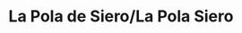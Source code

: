 ---
title: La Pola de Siero/La Pola Siero
url: /la-pola-de-siero-la-pola-siero/
latitude: 43.393
longitude: -5.659
---